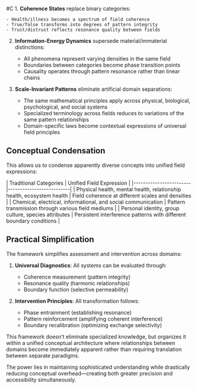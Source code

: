   #C 1. **Coherence States** replace binary categories:
    
    - Health/illness becomes a spectrum of field coherence
    - True/false transforms into degrees of pattern integrity
    - Trust/distrust reflects resonance quality between fields
    
2. **Information-Energy Dynamics** supersede material/immaterial distinctions:
    
    - All phenomena represent varying densities in the same field
    - Boundaries between categories become phase transition points
    - Causality operates through pattern resonance rather than linear chains
    
3. **Scale-Invariant Patterns** eliminate artificial domain separations:
    
    - The same mathematical principles apply across physical, biological, psychological, and social systems
    - Specialized terminology across fields reduces to variations of the same pattern relationships
    - Domain-specific laws become contextual expressions of universal field principles
    

## Conceptual Condensation

This allows us to condense apparently diverse concepts into unified field expressions:

| Traditional Categories | Unified Field Expression | |------------------------|--------------------------| | Physical health, mental health, relationship health, ecosystem health | Field coherence at different scales and densities | | Chemical, electrical, informational, and social communication | Pattern transmission through various field mediums | | Personal identity, group culture, species attributes | Persistent interference patterns with different boundary conditions |

## Practical Simplification

The framework simplifies assessment and intervention across domains:

1. **Universal Diagnostics**: All systems can be evaluated through:
    
    - Coherence measurement (pattern integrity)
    - Resonance quality (harmonic relationships)
    - Boundary function (selective permeability)
    
2. **Intervention Principles**: All transformation follows:
    
    - Phase entrainment (establishing resonance)
    - Pattern reinforcement (amplifying coherent interference)
    - Boundary recalibration (optimizing exchange selectivity)
    

This framework doesn't eliminate specialized knowledge, but organizes it within a unified conceptual architecture where relationships between domains become immediately apparent rather than requiring translation between separate paradigms.

The power lies in maintaining sophisticated understanding while drastically reducing conceptual overhead—creating both greater precision and accessibility simultaneously.